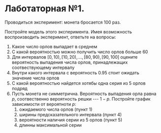 # Лаботаторная №1. 

Проводиться эксперимент: монета бросается 100 раз.

Постройте модель этого эксперимента. Имея возможность воспроизводить эксперимент, ответьте на вопросы:
1. Какое число орлов выпадает в среднем
2. С какой вероятностью можно получить число орлов больше 60
3. Для интервалов $[0, 10), [10, 20), \dots, [80, 90), [90, 100]$ оцените вероятность выпадения числа орлов, принадлежащих соотвествующему интервалу
4. Внутри какого интервала с вероятность 0.95 стоит ожидать значение числа орлов
5. С какой вероятностью найдется хотябы одна серия из 5 орлов подряд
6. Пусть монета не симметрична. Вероятность выпадения орла равна $p$, соотвественно вероятность решки --- $1-p$. 
Постройте график зависимости от вероятноти $p$:
    1. ожидаемого числа орлов (пункт 1)
    2. ширины предсказательного интервала (пункт 4)
    3. вероятности наличия серии из 5 орлов (пункт 5)
    4. длинны максимальной серии
